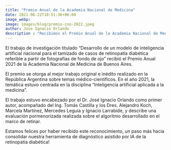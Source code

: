 ```yaml
---
title: "Premio Anual de la Academia Nacional de Medicina"
date: 2021-06-22T18:51:36+06:00
image_webp: 
image: images/blog/premio-cno-2022.jpeg
author: Jose Ignacio Orlando
description : "Recibimos el Premio Anual de la Academia Nacional de Medicina de Buenos Aires"
---
```


El trabajo de investigación titulado “Desarrollo de un modelo de inteligencia artificial nacional para el tamizado de casos de retinopatía diabética referible a partir de fotografías de fondo de ojo” recibió el Premio Anual 2021 de la Academia Nacional de Medicina de Buenos Aires.

El premio se otorga al mejor trabajo original e inédito realizado en la República Argentina sobre temas médico-científicos. En el año 2021, la temática estuvo centrada en la disciplina “Inteligencia artificial aplicada a la medicina”.

El trabajo estuvo encabezado por el Dr. José Ignacio Orlando como primer autor, acompañado del Ing. Tomás Castilla y los Dres. Alejandro Koch, Marcela Martínez, Mercedes Leguía y Ignacio Larrabide, y describe una evaluación pormenorizada realizada sobre el algoritmo desarrollado en el marco de retinar.

Estamos felices por haber recibido este reconocimiento, un paso más hacia consolidar nuestra herramienta de diagnóstico asistido por IA de la retinopatía diabética!